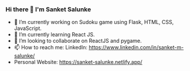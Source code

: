 ### Hi there 👋 I'm Sanket Salunke

- 🔭 I’m currently working on Sudoku game using Flask, HTML, CSS, JavaScript.
- 🌱 I’m currently learning React JS.
- 👯 I’m looking to collaborate on ReactJS and pygame.
- 📫 How to reach me: LinkedIn: https://www.linkedin.com/in/sanket-m-salunke/
- Personal Website: https://sanket-salunke.netlify.app/

